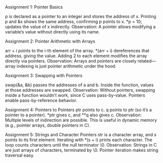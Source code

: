 Assignment 1: Pointer Basics

p is declared as a pointer to an integer and stores the address of x.
Printing p and &x shows the same address, confirming p points to x.
*p = 10; updates the value of x indirectly.
Observation: A pointer allows modifying a variable’s value without directly using its name.


Assignment 2: Pointer Arithmetic with Arrays

arr + i points to the i-th element of the array.
*(arr + i) dereferences that address, giving the value.
Adding 2 to each element modifies the array directly via pointers.
Observation: Arrays and pointers are closely related—array indexing is just pointer arithmetic under the hood.


Assignment 3: Swapping with Pointers

swap(&a, &b) passes the addresses of a and b.
Inside the function, values at those addresses are swapped.
Observation: Without pointers, swapping inside a function wouldn’t work, since C uses pass-by-value. Pointers enable pass-by-reference behavior.


Assignment 4: Pointers to Pointers
ptr points to c.
q points to ptr (so it’s a pointer to a pointer).
*ptr gives c, and **q also gives c.
Observation: Multiple levels of indirection are possible. This is useful in dynamic memory (e.g., pointer arrays, double pointers in C).


Assignment 5: Strings and Character Pointers
str is a character array, and s points to its first element.
Iterating with *(s + i) prints each character.
The loop counts characters until the null terminator \0.
Observation: Strings in C are just arrays of characters, terminated by \0. Pointer iteration makes string traversal easy.
